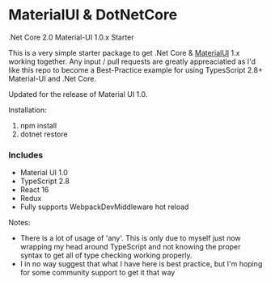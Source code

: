 # MaterialUI & DotNetCore
.Net Core 2.0 Material-UI 1.0.x Starter

This is a very simple starter package to get .Net Core & [MaterialUI](https://github.com/mui-org/material-ui) 1.x 
working together.  Any input / pull requests are greatly appreaciatied as I'd like this repo to become a Best-Practice 
example for using TypesScript 2.8+ Material-UI and .Net Core.

Updated for the release of Material UI 1.0.

Installation:

1.  npm install
2.  dotnet restore

### Includes

+ Material UI 1.0
+ TypeScript 2.8
+ React 16
+ Redux 
+ Fully supports WebpackDevMiddleware hot reload

Notes:

+ There is a lot of usage of 'any'.  This is only due to myself just now wrapping my head around TypeScript and not
knowing the proper syntax to get all of type checking working properly.
+ I in no way suggest that what I have here is best practice, but I'm hoping for some community support to get it that 
way


